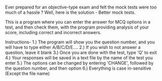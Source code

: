 Ever prepared for an objective-type exam and felt the mock tests were too much of a hassle ?
Well, here is the solution - Better mock tests.

This is a program where you can enter the answer for MCQ options in a test, and then check them, with the program providing analysis of your score, including correct and incorrect answers.

Instructions-
1.) The program will show you the question number, and you will have to type either A/B/C/D/E....
2.) If you wish to not answer a question, leave it blank
3.) Once you are done with the test, type 'Q' to exit
4.) Your responses will be saved in a text file by the name of the test you enter
5.) The options can be changed by entering 'CHANGE', followed by the question number, and then option
6.) Everything is case in-sensitive (Except the file name)

